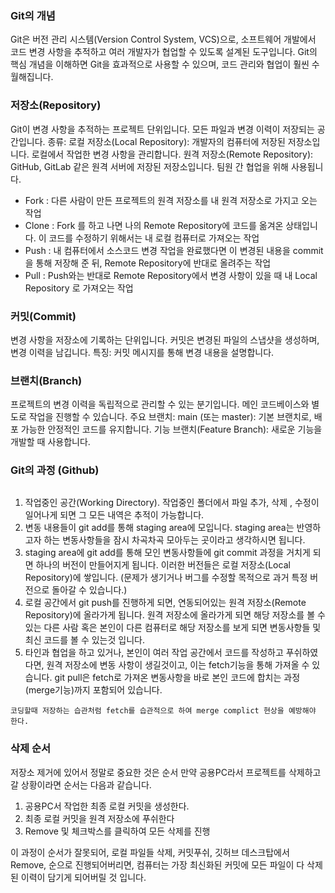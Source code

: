 <h3 id="git의-개념">Git의 개념</h3>
<p>Git은 버전 관리 시스템(Version Control System, VCS)으로, 소프트웨어 개발에서 코드 변경 사항을 추적하고 여러 개발자가 협업할 수 있도록 설계된 도구입니다. Git의 핵심 개념을 이해하면 Git을 효과적으로 사용할 수 있으며, 코드 관리와 협업이 훨씬 수월해집니다.</p>
<h3 id="저장소repository">저장소(Repository)</h3>
<p>Git이 변경 사항을 추적하는 프로젝트 단위입니다. 모든 파일과 변경 이력이 저장되는 공간입니다.
종류:
로컬 저장소(Local Repository): 개발자의 컴퓨터에 저장된 저장소입니다. 로컬에서 작업한 변경 사항을 관리합니다.
원격 저장소(Remote Repository): GitHub, GitLab 같은 원격 서버에 저장된 저장소입니다. 팀원 간 협업을 위해 사용됩니다.</p>
<ul>
<li>Fork : 다른 사람이 만든 프로젝트의 원격 저장소를 내 원격 저장소로 가지고 오는 작업</li>
<li>Clone : Fork 를 하고 나면 나의 Remote Repository에 코드를 옮겨온 상태입니다. 이 코드를 수정하기 위해서는 내 로컬 컴퓨터로 가져오는 작업</li>
<li>Push : 내 컴퓨터에서 소스코드 변경 작업을 완료했다면 이 변경된 내용을 commit을 통해 저장해 준 뒤, Remote Repository에 반대로 올려주는 작업</li>
<li>Pull : Push와는 반대로 Remote Repository에서 변경 사항이 있을 때 내 Local Repository 로 가져오는 작업</li>
</ul>
<h3 id="커밋commit">커밋(Commit)</h3>
<p>변경 사항을 저장소에 기록하는 단위입니다. 커밋은 변경된 파일의 스냅샷을 생성하며, 변경 이력을 남깁니다.
특징:
커밋 메시지를 통해 변경 내용을 설명합니다.</p>
<h3 id="브랜치branch">브랜치(Branch)</h3>
<p>프로젝트의 변경 이력을 독립적으로 관리할 수 있는 분기입니다. 메인 코드베이스와 별도로 작업을 진행할 수 있습니다.
주요 브랜치:
main (또는 master): 기본 브랜치로, 배포 가능한 안정적인 코드를 유지합니다.
기능 브랜치(Feature Branch): 새로운 기능을 개발할 때 사용합니다.</p>
<h3 id="git의-과정-github">Git의 과정 (Github)</h3>
<p><img alt="" src="https://velog.velcdn.com/images/yangb062/post/792e3d7c-d82d-4123-9973-7edbf4f51d9a/image.png" /></p>
<ol>
<li>작업중인 공간(Working Directory). 작업중인 폴더에서 파일 추가, 삭제 , 수정이 일어나게 되면 그 모든 내역은 추적이 가능합니다.</li>
<li>변동 내용들이 git add를 통해 staging area에 모입니다. staging area는 반영하고자 하는 변동사항들을 잠시 차곡차곡 모아두는 곳이라고 생각하시면 됩니다.</li>
<li>staging area에 git add를 통해 모인 변동사항들에 git commit 과정을 거치게 되면 하나의 버전이 만들어지게 됩니다. 이러한 버전들은 로컬 저장소(Local Repository)에 쌓입니다. (문제가 생기거나 버그를 수정할 목적으로 과거 특정 버전으로 돌아갈 수 있습니다.)</li>
<li>로컬 공간에서 git push를 진행하게 되면, 연동되어있는 원격 저장소(Remote Repository)에 올라가게 됩니다. 원격 저장소에 올라가게 되면 해당 저장소를 볼 수 있는 다른 사람 혹은 본인이 다른 컴퓨터로 해당 저장소를 보게 되면 변동사항들 및 최신 코드를 볼 수 있는것 입니다.</li>
<li>타인과 협업을 하고 있거나, 본인이 여러 작업 공간에서 코드를 작성하고 푸쉬하였다면, 원격 저장소에 변동 사항이 생길것이고, 이는 fetch기능을 통해 가져올 수 있습니다. git pull은 fetch로 가져온 변동사항을 바로 본인 코드에 합치는 과정(merge기능)까지 포함되어 있습니다.</li>
</ol>
<p><code>코딩할때 저장하는 습관처럼 fetch를 습관적으로 하여 merge complict 현상을 예방해야 한다.</code></p>
<h3 id="삭제-순서">삭제 순서</h3>
<p>저장소 제거에 있어서 정말로 중요한 것은 순서
만약 공용PC라서 프로젝트를 삭제하고 갈 상황이라면 순서는 다음과 같습니다.</p>
<ol>
<li>공용PC서 작업한 최종 로컬 커밋을 생성한다.</li>
<li>최종 로컬 커밋을 원격 저장소에 푸쉬한다</li>
<li>Remove 및 체크박스를 클릭하여 모든 삭제를 진행</li>
</ol>
<p>이 과정이 순서가 잘못되어, 로컬 파일들 삭제, 커밋푸쉬, 깃허브 데스크탑에서 Remove, 순으로 진행되어버리면, 컴퓨터는 가장 최신화된 커밋에 모든 파일이 다 삭제된 이력이 담기게 되어버릴 것 입니다.</p>
